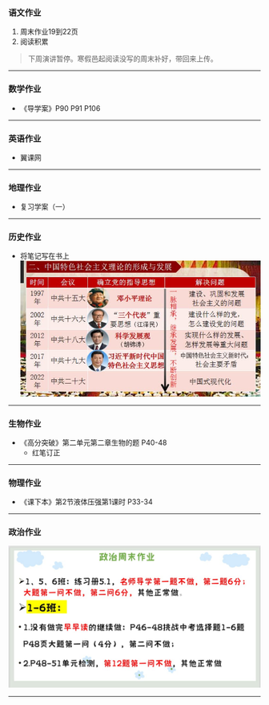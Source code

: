 ### 语文作业
1. 周末作业19到22页
2. 阅读积累
> 下周演讲暂停。寒假邑起阅读没写的周末补好，带回来上传。
---

### 数学作业
* 《导学案》P90 P91 P106
---

### 英语作业
* 翼课网
---

### 地理作业
* 复习学案（一）
---

### 历史作业
* 将笔记写在书上
![hw](../hw/_images/7h.jpg)
---

### 生物作业
* 《高分突破》第二单元第二章生物的题 P40-48
    * 红笔订正
---

### 物理作业
* 《课下本》第2节液体压强第1课时 P33-34
---

### 政治作业
![hw](../hw/_images/7p.jpg)

---

